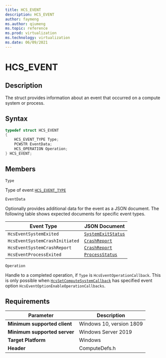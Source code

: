 ```yaml
---
title: HCS_EVENT
description: HCS_EVENT
author: faymeng
ms.author: qiumeng
ms.topic: reference
ms.prod: virtualization
ms.technology: virtualization
ms.date: 06/09/2021
---
```

# HCS_EVENT

## Description

The struct provides information about an event that occurred on a compute system or process.

## Syntax

```cpp
typedef struct HCS_EVENT
{
    HCS_EVENT_TYPE Type;
    PCWSTR EventData;
    HCS_OPERATION Operation;
} HCS_EVENT;
```

## Members


`Type`

Type of event [`HCS_EVENT_TYPE`](./HCS_EVENT_TYPE.md)

`EventData`

Optionally provides additional data for the event as a JSON document. The following table shows expected documents for specific event types.

|Event Type|JSON Document|
|---|---|
|`HcsEventSystemExited`|[`SystemExitStatus`](../SchemaReference.md#SystemExitStatus)|
|`HcsEventSystemCrashInitiated`|[`CrashReport`](../SchemaReference.md#CrashReport)|
|`HcsEventSystemCrashReport`|[`CrashReport`](../SchemaReference.md#CrashReport)|
|`HcsEventProcessExited`|[`ProcessStatus`](../SchemaReference.md#ProcessStatus)|

`Operation`

Handle to a completed operation, if `Type` is `HcsEventOperationCallback`. This is only possible when [`HcsSetComputeSystemCallback`](./HcsSetComputeSystemCallback.md) has specified event option `HcsEventOptionEnableOperationCallbacks`.


## Requirements

|Parameter|Description|
|---|---|
| **Minimum supported client** | Windows 10, version 1809 |
| **Minimum supported server** | Windows Server 2019 |
| **Target Platform** | Windows |
| **Header** | ComputeDefs.h |
